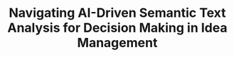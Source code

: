 ---
id: pathfinder
title: "Navigating AI-Driven Semantic Text Analysis for Decision Making in Idea Management"
title_project: "Navigating AI-Driven Semantic Text Analysis for Decision Making in Idea Management"
title_short: "Pathfinder"
period: "Oct 24 – Sep 25 (12 months)" 
round: "4"
lecture2go: "70601"
uhh_url: "https://www.hcl.uni-hamburg.de/ddlitlab/data-literacy-studierendenprojekte/vierte-foerderrunde/pathfinder.html"
students: "Pascal Priebe, Gian-Luca Gücük, Dejan Simic"
mentor: "Stephan Leible, Constantin von Brackel-Schmidt"
text: |
    In modern organizations, the development and utilization of innovative ideas for process improvements or new products from employees is crucial, but the implementation of such approaches requires considerable effort [1]. To this end, so-called *idea management systems* are used: Here, employees submit their ideas primarily in text form, which are then evaluated and assessed to make decisions about whether to proceed or reject them [2]. However, organizations can face significant challenges in idea management when it comes to ensuring an appropriately detailed analysis and processing of submitted ideas [3]. With high employee participation, a large number of idea submissions can occur, which often leads to similar or nearly identical ideas being presented multiple times. This increases the effort necessary to evaluate the ideas and complicates the decision-making process regarding the further pursuit of these ideas. These evaluation processes also involve the expertise of managers or experts with extensive technological and specialist knowledge. This group of people is costly and requires considerable financial investment, and their time availability is generally very limited.

    This is where the Pathfinder project comes in, investigating current possibilities in the field of (generative) artificial intelligence (AI) for the semantic analysis of texts using idea management systems as an example. The goal is to evaluate the use of AI to *support and (partially) automate processes for idea analysis, evaluation, and prioritization*. Modern AI technologies help identify semantic duplicates and compare similar ideas [4]. This makes it possible to reduce redundant suggestions and connect idea contributors with similar approaches, which in turn supports collaborative development and the exploitation of synergy potential and can thus lead, for example, to the establishment of so-called communities of practice [5]. The research question of the extent to which AI, in particular generative AI and language models, can be used to extract semantic information from text-based content is at the heart of the investigations. The potential of these technologies to support the complex and resource-intensive process of idea evaluation is high [6], but the Pathfinder project pays particular attention to ensuring that the quality of analyses and evaluations is not compromised and remains the same or is improved in collaboration with humans. 

    We begin by conducting a systematic literature review following the method of Xiao and Watson [7]. The goal is to determine the current state of AI-supported semantic text analysis, analyze the possible applications and the current state of research of AI in the field of idea management, and explore relevant metrics for evaluating such solutions. We then intend to test and evaluate the most promising approaches using a prototype idea management system. For this purpose, we need the largest possible amount of data. We plan to use the following two data sources:

    1. The Digital and Data Literacy in Teaching Lab (DDLitLab), which is funding this student project, has received numerous project proposals for funding over the past three years. These proposals will be used as a data source to identify commonalities between them, including thematic focuses or methodological approaches. This allows for matchmaking, potentially leading to joint funding opportunities or collaborations.
    2. The prototype idea management system will be used to collect ideas for improving sustainability at the University of Hamburg during two planned workshops. In addition, a generative AI will generate synthetic ideas that serve as a control instance. These real and synthetic ideas will then be compared to evaluate their potential, with both humans and an AI independently rating the ideas. The goal is to investigate *differences or similarities in the evaluations between humans and AI*.

    Data plays an essential role in our research project. To support future research in this area and provide other research groups with the opportunity to evaluate their own algorithms, we intend to create a dataset and make it available to the research community as an open-source resource. This dataset will consist of the ideas generated and collected within the project, excluding the project proposals mentioned under point 1 for data protection reasons. This will create a solid data basis that will allow us to understand our research results and compare them with new approaches.

    Another central aspect of our research is ensuring *fairness in evaluation and decision-making* processes. When using artificial intelligence, there is always a risk that the algorithms will produce unbalanced or unfair results due to bias in the training data or the models used [8], [9]. This is particularly relevant in the automated evaluation of ideas, as bias could disadvantage or favor potentially innovative approaches. Our goal is to research methods and approaches that prevent such biases or at least highlight them. This should help ensure that AI-based processing remains as objective and transparent as possible and that ideas are evaluated fairly.

    The Pathfinder project thus aims to contribute to the further development of idea management systems through the targeted use of modern AI technologies. Our approach aims to increase the efficiency and quality of idea evaluation, promote collaboration between idea contributors, and simultaneously foster fairness and transparency. In doing so, we create a foundation for organizations to better utilize the creative potential of their employees and establish innovation processes.

    ## References:

    [1] S. Høyrup, „Employee-driven innovation and workplace learning: basic concepts, approaches and themes“, Transfer: European Review of Labour and Research, Bd. 16, Nr. 2, S. 143–154, 2010, doi: 10.1177/1024258910364102. 
    [2] C. Sandstrom und J. Bjork, „Idea management systems for a changing innovation landscape“, IJPD, Bd. 11, Nr. 3/4, S. 310, 2010, doi: 10.1504/IJPD.2010.033964. 
    [3] J. Just, T. Ströhle, J. Füller, und K. Hutter, „AI-based novelty detection in crowdsourced idea spaces“, Innovation, Bd. 26, Nr. 3, S. 359–386, 2024, doi: 10.1080/14479338.2023.2215740. 
    [4] S. Leka, „The Role of Artificial Intelligence in Idea Management Systems and Innovation Processes: An Integrative Review“, in AICCONF ’24: Proceedings of the Cognitive Models and Artificial Intelligence Conference, 2024. doi: https://dl.acm.org/doi/10.1145/3660853.3660890. 
    [5] E. Davenport und H. Hall, „Organizational knowledge and communities of practice“, Annual review of Information Science and technology, Bd. 36, Nr. 1, 2002, doi: 10.1002/aris.1440360105. 
    [6] J. Bell, C. Pescher, G. Tellis, und J. Füller, „Can AI Help in Ideation? A Theory-Based Model for Idea Screening in Crowdsourcing Contests“, 2023, doi: 10.1287/mksc.2023.1434. 
    [7] Y. Xiao und M. Watson, „Guidance on Conducting a Systematic Literature Review“, Journal of Planning Education and Research, Bd. 39, Nr. 1, S. 93–112, 2019, doi: 10.1177/0739456X17723971. 
    [8] N. Mehrabi, F. Morstatter, N. Saxena, K. Lerman, und A. Galstyan, „A Survey on Bias and Fairness in Machine Learning“, 2022, Verfügbar unter: http://arxiv.org/abs/1908.09635 
    [9] P. S. Varsha, „How can we manage biases in artificial intelligence systems – A systematic literature review“, International Journal of Information Management Data Insights, Bd. 3, Nr. 1, S. 100165, 2023, doi: 10.1016/j.jjimei.2023.100165.   

image: "https://www.hcl.uni-hamburg.de/20937387/projektbanner-pathfinder-1cae3ded523fc1393b2e4a8acab7738df08c9bbd.png"
image_credit: "Created with DALL-E3"
---